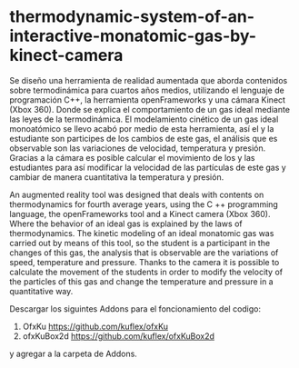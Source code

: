 # thermodynamic-system-of-an-interactive-monatomic-gas-by-kinect-camera
Se diseño una herramienta de realidad aumentada que aborda contenidos sobre termodinámica para cuartos años medios, utilizando el lenguaje de programación C++, la herramienta openFrameworks y una cámara Kinect (Xbox 360).  Donde se explica el comportamiento de un gas ideal mediante las leyes de la termodinámica. El modelamiento cinético de un gas ideal monoatómico se llevo acabó por medio de esta herramienta, así el y la estudiante son participes de los cambios de este gas, el análisis que es observable son las variaciones de velocidad, temperatura y presión. Gracias a la cámara es posible calcular el movimiento de los y las estudiantes para así modificar la velocidad de las partículas de este gas y cambiar de manera cuantitativa la temperatura y presión.


An augmented reality tool was designed that deals with contents on thermodynamics for fourth average years, using the C ++ programming language, the openFrameworks tool and a Kinect camera (Xbox 360). Where the behavior of an ideal gas is explained by the laws of thermodynamics. The kinetic modeling of an ideal monatomic gas was carried out by means of this tool, so the student is a participant in the changes of this gas, the analysis that is observable are the variations of speed, temperature and pressure. Thanks to the camera it is possible to calculate the movement of the students in order to modify the velocity of the particles of this gas and change the temperature and pressure in a quantitative way.


Descargar los siguintes Addons para el foncionamiento del codigo:

1.  OfxKu  https://github.com/kuflex/ofxKu
2. ofxKuBox2d https://github.com/kuflex/ofxKuBox2d

y agregar a la carpeta de Addons.
